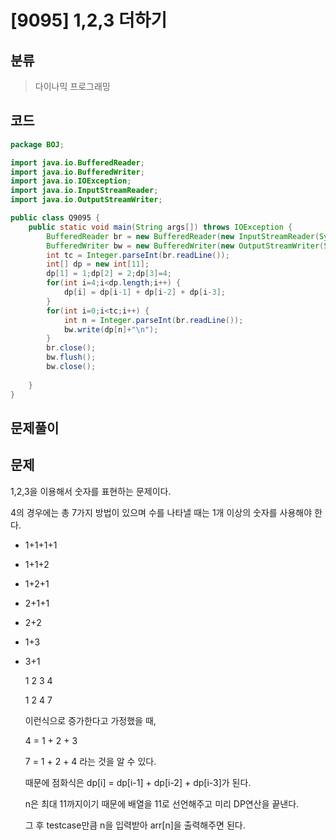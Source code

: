 # [9095] 1,2,3 더하기

## 분류
> 다이나믹 프로그래밍

## 코드
```java
package BOJ;

import java.io.BufferedReader;
import java.io.BufferedWriter;
import java.io.IOException;
import java.io.InputStreamReader;
import java.io.OutputStreamWriter;

public class Q9095 {
	public static void main(String args[]) throws IOException {
		BufferedReader br = new BufferedReader(new InputStreamReader(System.in));
		BufferedWriter bw = new BufferedWriter(new OutputStreamWriter(System.out));
		int tc = Integer.parseInt(br.readLine());
		int[] dp = new int[11];
		dp[1] = 1;dp[2] = 2;dp[3]=4;
		for(int i=4;i<dp.length;i++) {
			dp[i] = dp[i-1] + dp[i-2] + dp[i-3];
		}
		for(int i=0;i<tc;i++) {
			int n = Integer.parseInt(br.readLine());
			bw.write(dp[n]+"\n");
		}
		br.close();
		bw.flush();
		bw.close();
		
	}
}
```

## 문제풀이

##  문제

1,2,3을 이용해서 숫자를 표현하는 문제이다.

4의 경우에는  총 7가지 방법이 있으며 수를 나타낼 때는 1개 이상의 숫자를 사용해야 한다.

- 1+1+1+1

- 1+1+2

- 1+2+1

- 2+1+1

- 2+2

- 1+3

- 3+1

  1 2 3 4

  1 2 4 7

  이런식으로 증가한다고 가정했을 때,

  4 = 1 + 2 + 3

  7 = 1 + 2 + 4 라는 것을 알 수 있다.

  때문에 점화식은 dp[i] =  dp[i-1] + dp[i-2] + dp[i-3]가 된다.

  n은 최대 11까지이기 때문에 배열을 11로 선언해주고 미리 DP연산을 끝낸다.

  그 후 testcase만큼 n을 입력받아 arr[n]을 출력해주면 된다.